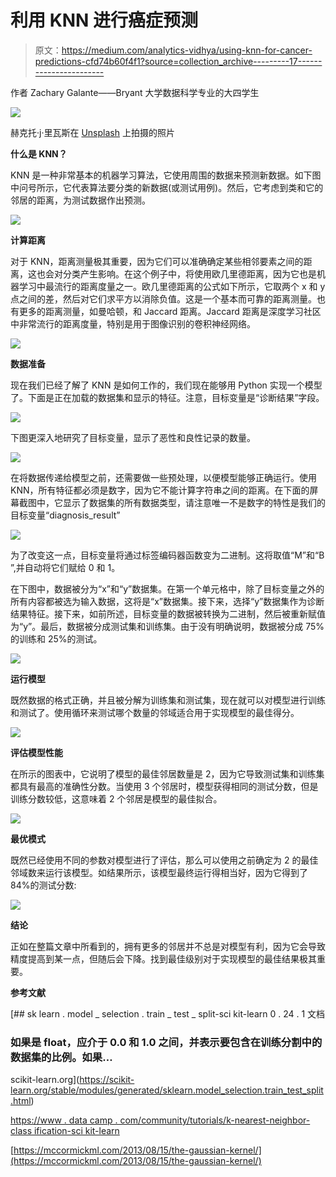 # 利用 KNN 进行癌症预测

> 原文：<https://medium.com/analytics-vidhya/using-knn-for-cancer-predictions-cfd74b60f4f1?source=collection_archive---------17----------------------->

作者 Zachary Galante——Bryant 大学数据科学专业的大四学生

![](img/52e01354c08a9826f6f272e968778613.png)

赫克托·j·里瓦斯在 [Unsplash](https://unsplash.com?utm_source=medium&utm_medium=referral) 上拍摄的照片

**什么是 KNN？**

KNN 是一种非常基本的机器学习算法，它使用周围的数据来预测新数据。如下图中问号所示，它代表算法要分类的新数据(或测试用例)。然后，它考虑到类和它的邻居的距离，为测试数据作出预测。

![](img/9609d02d647e0fb60050239708c67d70.png)

**计算距离**

对于 KNN，距离测量极其重要，因为它们可以准确确定某些相邻要素之间的距离，这也会对分类产生影响。在这个例子中，将使用欧几里德距离，因为它也是机器学习中最流行的距离度量之一。欧几里德距离的公式如下所示，它取两个 x 和 y 点之间的差，然后对它们求平方以消除负值。这是一个基本而可靠的距离测量。也有更多的距离测量，如曼哈顿，和 Jaccard 距离。Jaccard 距离是深度学习社区中非常流行的距离度量，特别是用于图像识别的卷积神经网络。

![](img/51c1d4088bd7db0585b17b4e3dd5370c.png)

**数据准备**

现在我们已经了解了 KNN 是如何工作的，我们现在能够用 Python 实现一个模型了。下面是正在加载的数据集和显示的特征。注意，目标变量是“诊断结果”字段。

![](img/ecfe7d15d495652a7be22cacef25132c.png)

下图更深入地研究了目标变量，显示了恶性和良性记录的数量。

![](img/b5a73a44ea3ea6be2b127d5072f2f8a3.png)

在将数据传递给模型之前，还需要做一些预处理，以便模型能够正确运行。使用 KNN，所有特征都必须是数字，因为它不能计算字符串之间的距离。在下面的屏幕截图中，它显示了数据集的所有数据类型，请注意唯一不是数字的特性是我们的目标变量“diagnosis_result”

![](img/bef1cfed092bf4282f45b9c4fbe6251e.png)

为了改变这一点，目标变量将通过标签编码器函数变为二进制。这将取值“M”和“B ”,并自动将它们赋给 0 和 1。

在下图中，数据被分为“x”和“y”数据集。在第一个单元格中，除了目标变量之外的所有内容都被选为输入数据，这将是“x”数据集。接下来，选择“y”数据集作为诊断结果特征。接下来，如前所述，目标变量的数据被转换为二进制，然后被重新赋值为“y”。最后，数据被分成测试集和训练集。由于没有明确说明，数据被分成 75%的训练和 25%的测试。

![](img/10c135e3949390c20cfdce9803f3f0bf.png)

**运行模型**

既然数据的格式正确，并且被分解为训练集和测试集，现在就可以对模型进行训练和测试了。使用循环来测试哪个数量的邻域适合用于实现模型的最佳得分。

![](img/a74336739a977867751d2e2dc17d2c7f.png)

**评估模型性能**

在所示的图表中，它说明了模型的最佳邻居数量是 2，因为它导致测试集和训练集都具有最高的准确性分数。当使用 3 个邻居时，模型获得相同的测试分数，但是训练分数较低，这意味着 2 个邻居是模型的最佳拟合。

![](img/efd6627aadc8727d63b8ab2ff20e5a71.png)

**最优模式**

既然已经使用不同的参数对模型进行了评估，那么可以使用之前确定为 2 的最佳邻域数来运行该模型。如结果所示，该模型最终运行得相当好，因为它得到了 84%的测试分数:

![](img/141f0db054907f4fa443f0828d704d28.png)

**结论**

正如在整篇文章中所看到的，拥有更多的邻居并不总是对模型有利，因为它会导致精度提高到某一点，但随后会下降。找到最佳级别对于实现模型的最佳结果极其重要。

**参考文献**

[](https://scikit-learn.org/stable/modules/generated/sklearn.model_selection.train_test_split.html) [## sk learn . model _ selection . train _ test _ split-sci kit-learn 0 . 24 . 1 文档

### 如果是 float，应介于 0.0 和 1.0 之间，并表示要包含在训练分割中的数据集的比例。如果…

scikit-learn.org](https://scikit-learn.org/stable/modules/generated/sklearn.model_selection.train_test_split.html) 

[https://www . data camp . com/community/tutorials/k-nearest-neighbor-class ification-sci kit-learn](https://www.datacamp.com/community/tutorials/k-nearest-neighbor-classification-scikit-learn)

[https://mccormickml.com/2013/08/15/the-gaussian-kernel/](https://mccormickml.com/2013/08/15/the-gaussian-kernel/)